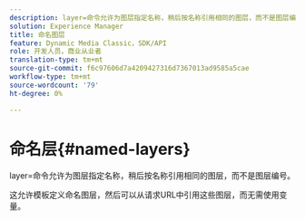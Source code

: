 ```yaml
---
description: layer=命令允许为图层指定名称，稍后按名称引用相同的图层，而不是图层编号。
solution: Experience Manager
title: 命名图层
feature: Dynamic Media Classic，SDK/API
role: 开发人员，商业从业者
translation-type: tm+mt
source-git-commit: f6c97606d7a4209427316d7367013ad9585a5cae
workflow-type: tm+mt
source-wordcount: '79'
ht-degree: 0%

---
```



# 命名层{#named-layers}

layer=命令允许为图层指定名称，稍后按名称引用相同的图层，而不是图层编号。

这允许模板定义命名图层，然后可以从请求URL中引用这些图层，而无需使用变量。
